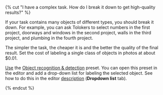 {% cut "I have a complex task. How do I break it down to get high-quality results?" %}

If your task contains many objects of different types, you should break it down. For example, you can ask Tolokers to select numbers in the first project, doorways and windows in the second project, walls in the third project, and plumbing in the fourth project.

The simpler the task, the cheaper it is and the better the quality of the final result. Set the cost of labeling a single class of objects in photos at about $0.01.

[Use](../../../../guide/tutorials/selection.md) the [Object recognition & detection](https://platform.toloka.ai/requester/templates?choosedCard=qQAB9dMM7LRSyJRjj0P3) preset. You can open this preset in the editor and add a drop-down list for labeling the selected object. See how to do this in the editor [description](../../../../guide/concepts/t-components/image-annotation.md#annotation) (**Dropdown list** tab).

{% endcut %}